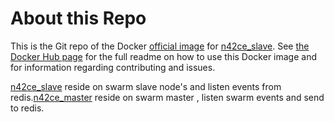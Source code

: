 # About this Repo

This is the Git repo of the Docker [official image](https://docs.docker.com/docker-hub/official_repos/) for [n42ce_slave](https://hub.docker.com/r/n42inc/n42ce_slave/). See [the Docker Hub page](https://hub.docker.com/r/n42inc/n42ce_master/) for the full readme on how to use this Docker image and for information regarding contributing and issues.

[n42ce_slave](https://hub.docker.com/r/n42inc/n42ce_slave/) reside on swarm slave node's and listen events from redis.[n42ce_master](https://hub.docker.com/r/n42inc/n42ce_master/) reside on swarm master , listen swarm events and send to redis.
